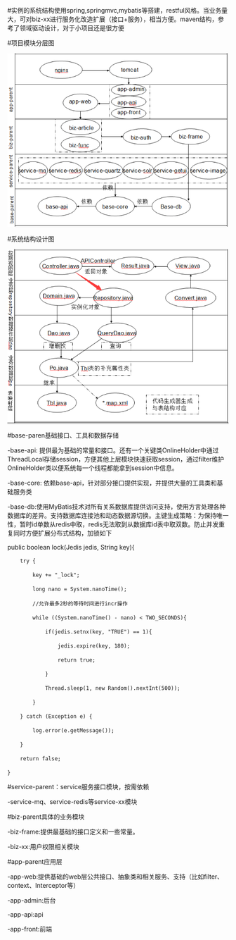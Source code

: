 #实例的系统结构使用spring,springmvc,mybatis等搭建，restful风格。当业务量大，可对biz-xx进行服务化改造扩展（接口+服务），相当方便。maven结构，参考了领域驱动设计，对于小项目还是很方便

#项目模块分层图

![image](https://github.com/fuhaodashu/pai/blob/master/pai-tools/image/module.png)

#系统结构设计图

![image](https://github.com/fuhaodashu/pai/blob/master/pai-tools/image/code.png)

#base-paren基础接口、工具和数据存储

-base-api:
 提供最为基础的常量和接口。还有一个关键类OnlineHolder中通过ThreadLocal<HttpSession>存储session，方便其他上层模块快速获取session，通过filter维护OnlineHolder类以便系统每一个线程都能拿到session中信息。

-base-core:
 依赖base-api，针对部分接口提供实现，并提供大量的工具类和基础服务类

-base-db:使用MyBatis技术对所有关系数据库提供访问支持，使用方言处理各种数据库的差异。支持数据库连接池和动态数据源切换。主键生成策略：为保持唯一性，暂时id单数从redis中取，redis无法取到从数据库id表中取双数。防止并发重复同时方便扩展分布式结构，加锁如下

public boolean lock(Jedis jedis, String key){

		try {
  
			key += "_lock";
   
			long nano = System.nanoTime();
   
			//允许最多2秒的等待时间进行incr操作
   
			while ((System.nanoTime() - nano) < TWO_SECONDS){
   
				if(jedis.setnx(key, "TRUE") == 1){
    
					jedis.expire(key, 180);
     
					return true;
     
				}
    
				Thread.sleep(1, new Random().nextInt(500));  
    
			}
   
		} catch (Exception e) {
  
			log.error(e.getMessage());
   
		}
  
		return false;
  
	}

#service-parent：service服务接口模块，按需依赖

-service-mq、service-redis等service-xx模块

#biz-parent具体的业务模块

-biz-frame:提供最基础的接口定义和一些常量。

-biz-xx:用户权限相关模块

#app-parent应用层

-app-web:提供基础的web层公共接口、抽象类和相关服务、支持（比如filter、context、Interceptor等）

-app-admin:后台

-app-api:api

-app-front:前端
